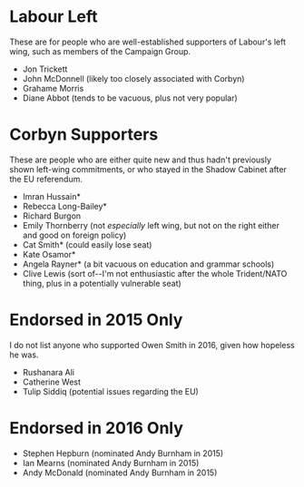 Labour Left
===========

These are for people who are well-established supporters of Labour's
left wing, such as members of the Campaign Group.

- Jon Trickett
- John McDonnell (likely too closely associated with Corbyn)
- Grahame Morris
- Diane Abbot (tends to be vacuous, plus not very popular)


Corbyn Supporters
=================

These are people who are either quite new and thus hadn't previously
shown left-wing commitments, or who stayed in the Shadow Cabinet after
the EU referendum.

- Imran Hussain*
- Rebecca Long-Bailey*
- Richard Burgon
- Emily Thornberry (not _especially_ left wing, but not on the right
  either and good on foreign policy)
- Cat Smith* (could easily lose seat)
- Kate Osamor*
- Angela Rayner* (a bit vacuous on education and grammar schools)
- Clive Lewis (sort of--I'm not enthusiastic after the whole
  Trident/NATO thing, plus in a potentially vulnerable seat)


Endorsed in 2015 Only
=====================

I do not list anyone who supported Owen Smith in 2016, given how
hopeless he was.

- Rushanara Ali
- Catherine West
- Tulip Siddiq (potential issues regarding the EU)


Endorsed in 2016 Only
=====================

- Stephen Hepburn (nominated Andy Burnham in 2015)
- Ian Mearns (nominated Andy Burnham in 2015)
- Andy McDonald (nominated Andy Burnham in 2015)

